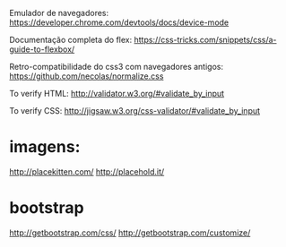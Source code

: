 Emulador de navegadores:
https://developer.chrome.com/devtools/docs/device-mode

Documentação completa do flex: 
https://css-tricks.com/snippets/css/a-guide-to-flexbox/

Retro-compatibilidade do css3 com navegadores antigos:
https://github.com/necolas/normalize.css

To verify HTML: 
http://validator.w3.org/#validate_by_input

To verify CSS: 
http://jigsaw.w3.org/css-validator/#validate_by_input

# imagens:
http://placekitten.com/
http://placehold.it/

# bootstrap
http://getbootstrap.com/css/
http://getbootstrap.com/customize/



